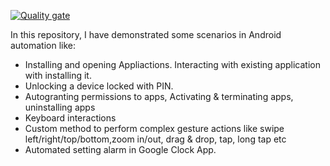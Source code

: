 [![Quality gate](http://localhost:9000/api/project_badges/quality_gate?project=Mdasim78_Android-App-Automation-Using-Appium_16c443fb-d6cc-4c98-8cde-356ec465e9dd&token=sqb_50db4a7080ce210f3ad0817f9a37d1fdc95d79ee)](http://localhost:9000/dashboard?id=Mdasim78_Android-App-Automation-Using-Appium_16c443fb-d6cc-4c98-8cde-356ec465e9dd)

In this repository, I have demonstrated some scenarios in Android automation like:
- Installing and opening Appliactions. Interacting with existing application with installing it.
- Unlocking a device locked with PIN.
- Autogranting permissions to apps, Activating & terminating apps, uninstalling apps
- Keyboard interactions
- Custom method to perform complex gesture actions like  swipe left/right/top/bottom,zoom in/out, drag & drop, tap, long tap etc
- Automated setting alarm in Google Clock App.
